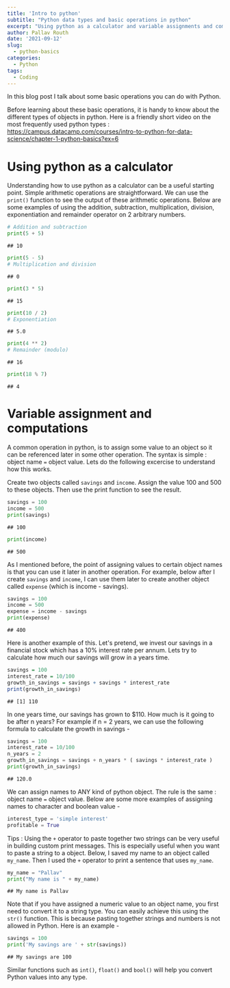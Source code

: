```yaml
---
title: 'Intro to python'
subtitle: "Python data types and basic operations in python"
excerpt: "Using python as a calculator and variable assignments and computation"
author: Pallav Routh
date: '2021-09-12'
slug: 
  - python-basics
categories:
  - Python
tags:
  - Coding
---
```




In this blog post I talk about some basic operations you can do with Python. 

Before learning about these basic operations, it is handy to know about the different types of objects in python. Here is a friendly short video on the most frequently used python types : https://campus.datacamp.com/courses/intro-to-python-for-data-science/chapter-1-python-basics?ex=6

# Using python as a calculator

Understanding how to use python as a calculator can be a useful starting point. Simple arithmetic operations are straightforward. We can use the `print()` function to see the output of these arithmetic operations. Below are some examples of using the addition, subtraction, multiplication, division, exponentiation and remainder operator on 2 arbitrary numbers. 


```python
# Addition and subtraction
print(5 + 5)
```

```
## 10
```

```python
print(5 - 5)
# Multiplication and division
```

```
## 0
```

```python
print(3 * 5)
```

```
## 15
```

```python
print(10 / 2)
# Exponentiation
```

```
## 5.0
```

```python
print(4 ** 2)
# Remainder (modulo)
```

```
## 16
```

```python
print(18 % 7)
```

```
## 4
```

# Variable assignment and computations

A common operation in python, is to assign some value to an object so it can be referenced later in some other operation. The syntax is simple : object name `=` object value. Lets do the following excercise to understand how this works. 

Create two objects called `savings` and `income`. Assign the value 100 and 500 to these objects. Then use the print function to see the result.


```python
savings = 100
income = 500
print(savings)
```

```
## 100
```

```python
print(income)
```

```
## 500
```

As I mentioned before, the point of assigning values to certain object names is that you can use it later in another operation. For example, below after I create `savings` and `income`, I can use them later to create another object called `expense` (which is income - savings).


```python
savings = 100
income = 500
expense = income - savings
print(expense)
```

```
## 400
```

Here is another example of this. Let's pretend, we invest our savings in a financial stock which has a 10\% interest rate per annum. Lets try to calculate how much our savings will grow in a years time. 


```r
savings = 100
interest_rate = 10/100
growth_in_savings = savings + savings * interest_rate
print(growth_in_savings)
```

```
## [1] 110
```

In one years time, our savings has grown to \$110. How much is it going to be after n years? For example if n = 2 years, we can use the following formula to calculate the growth in savings -


```python
savings = 100
interest_rate = 10/100
n_years = 2
growth_in_savings = savings + n_years * ( savings * interest_rate ) 
print(growth_in_savings)
```

```
## 120.0
```

We can assign names to ANY kind of python object. The rule is the same : object name `=` object value. Below are some more examples of assigning names to character and boolean value -


```python
interest_type = 'simple interest'
profitable = True
```

Tips : Using the `+` operator to paste together two strings can be very useful in building custom print messages. This is especially useful when you want to paste a string to a object. Below, I saved my name to an object called `my_name`. Then I used the `+` operator to print a sentence that uses `my_name`.


```python
my_name = "Pallav"
print("My name is " + my_name)
```

```
## My name is Pallav
```

Note that if you have assigned a numeric value to an object name, you first need to convert it to a string type. You can easily achieve this using the `str()` function. This is because pasting together strings and numbers is not allowed in Python. Here is an example -


```python
savings = 100
print('My savings are ' + str(savings))
```

```
## My savings are 100
```

Similar functions such as `int()`, `float()` and `bool()` will help you convert Python values into any type.

